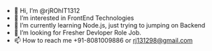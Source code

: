 - 👋 Hi, I’m @rjROhIT1312
- 👀 I’m interested in FrontEnd Technologies
- 🌱 I’m currently learning Node.js, just trying to jumping on Backend
- 💞️ I’m looking for Fresher Devloper Role Job.
- 📫 How to reach me +91-8081009886 or rj131298@gmail.com

<!---
rjROhIT1312/rjROhIT1312 is a ✨ special ✨ repository because its `README.md` (this file) appears on your GitHub profile.
You can click the Preview link to take a look at your changes.
--->
